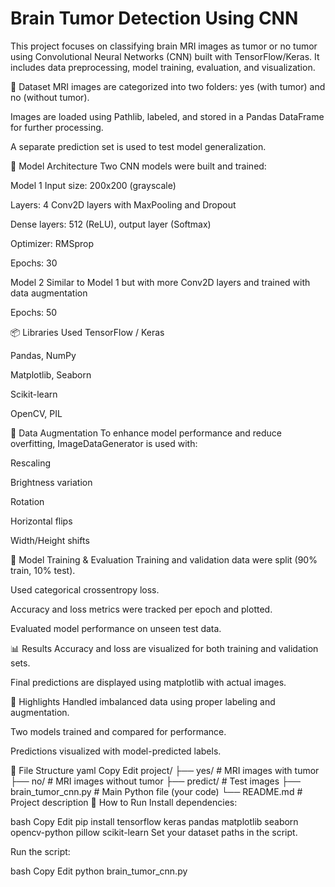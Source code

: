 # Brain Tumor Detection Using CNN
This project focuses on classifying brain MRI images as tumor or no tumor using Convolutional Neural Networks (CNN) built with TensorFlow/Keras. It includes data preprocessing, model training, evaluation, and visualization.

📁 Dataset
MRI images are categorized into two folders: yes (with tumor) and no (without tumor).

Images are loaded using Pathlib, labeled, and stored in a Pandas DataFrame for further processing.

A separate prediction set is used to test model generalization.

🧠 Model Architecture
Two CNN models were built and trained:

Model 1
Input size: 200x200 (grayscale)

Layers: 4 Conv2D layers with MaxPooling and Dropout

Dense layers: 512 (ReLU), output layer (Softmax)

Optimizer: RMSprop

Epochs: 30

Model 2
Similar to Model 1 but with more Conv2D layers and trained with data augmentation

Epochs: 50

📦 Libraries Used
TensorFlow / Keras

Pandas, NumPy

Matplotlib, Seaborn

Scikit-learn

OpenCV, PIL

🔄 Data Augmentation
To enhance model performance and reduce overfitting, ImageDataGenerator is used with:

Rescaling

Brightness variation

Rotation

Horizontal flips

Width/Height shifts

🧪 Model Training & Evaluation
Training and validation data were split (90% train, 10% test).

Used categorical crossentropy loss.

Accuracy and loss metrics were tracked per epoch and plotted.

Evaluated model performance on unseen test data.

📊 Results
Accuracy and loss are visualized for both training and validation sets.

Final predictions are displayed using matplotlib with actual images.

📌 Highlights
Handled imbalanced data using proper labeling and augmentation.

Two models trained and compared for performance.

Predictions visualized with model-predicted labels.

📂 File Structure
yaml
Copy
Edit
project/
├── yes/                    # MRI images with tumor
├── no/                     # MRI images without tumor
├── predict/                # Test images
├── brain_tumor_cnn.py      # Main Python file (your code)
└── README.md               # Project description
🏁 How to Run
Install dependencies:

bash
Copy
Edit
pip install tensorflow keras pandas matplotlib seaborn opencv-python pillow scikit-learn
Set your dataset paths in the script.

Run the script:

bash
Copy
Edit
python brain_tumor_cnn.py
